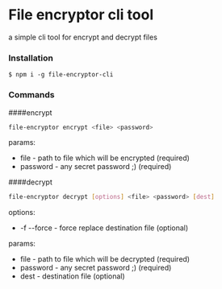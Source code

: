 # File encryptor cli tool
a simple cli tool for encrypt and decrypt files
### Installation
```
$ npm i -g file-encryptor-cli
```
### Commands
####encrypt
```bash
file-encryptor encrypt <file> <password>
```
params:
- file - path to file which will be encrypted (required)
- password - any secret password ;) (required)

####decrypt
```bash
file-encryptor decrypt [options] <file> <password> [dest]
```
options:
- -f --force - force replace destination file (optional)

params:
- file - path to file which will be decrypted (required)
- password - any secret password ;) (required)
- dest - destination file (optional) 
